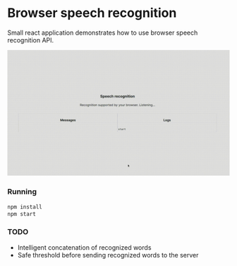 # Browser speech recognition

Small react application demonstrates how to use browser speech recognition API.

![Alt Text](./docs/demo.gif)


### Running

```
npm install
npm start
```

### TODO

- Intelligent concatenation of recognized words
- Safe threshold before sending recognized words to the server